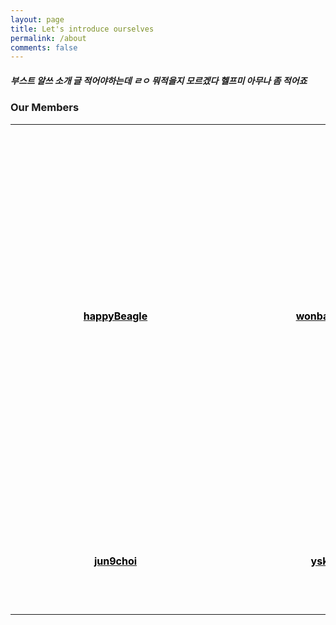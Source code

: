 ```yaml
---
layout: page
title: Let's introduce ourselves
permalink: /about
comments: false
---
```

<style>
.img_box {
    width:200px; 
    height:200px; 
    border-radius:70%; 
    overflow: hidden; 
    margin:10px;
}
</style>
<div>
    <div>
    <h5>부스트 알쓰 소개 글 적어야하는데 ㄹㅇ 뭐적을지 모르겠다 헬프미 아무나 좀 적어죠</h5>
    </div>
    <div>
        <h3>Our Members</h3>
        <table>
            <tr>
                <td>
                    <a href="https://github.com/happyBeagle" title="go to github">
                        <div style="padding: 50px;">
                            <div class="img_box">
                                <img src="https://avatars.githubusercontent.com/u/68745983?v=4" style="object-fit: cover;">
                            </div>
                            <h4 style="text-align: center; padding-top:10px;color:black;">happyBeagle</h4>
                        </div>
                    </a>
                </td>
                <td>
                    <a href="https://github.com/wonbae" title="go to github">
                        <div style="padding: 50px;">
                            <div class="img_box">
                                <img src="https://avatars.githubusercontent.com/u/15380545?v=4" style="object-fit: cover;">
                            </div>
                            <h4 style="text-align: center; padding-top:10px;color:black;">wonbae kim</h4>
                        </div>
                    </a>
                </td>
                <td>
                    <a href="https://github.com/gihop" title="go to github">
                        <div style="padding: 50px;">
                            <div class="img_box">
                                <img src="https://avatars.githubusercontent.com/u/34030303?v=4" style="object-fit: cover;">
                            </div>
                            <h4 style="text-align: center; padding-top:10px;color:black;">Jiho Park</h4>
                        </div>
                    </a>
                </td>
                <td>
                    <a href="https://github.com/iloveslowfood" title="go to github">
                        <div style="padding: 50px;">
                            <div class="img_box">
                                <img src="https://avatars.githubusercontent.com/u/48649606?v=4" style="object-fit: cover;">
                            </div>
                            <h4 style="text-align: center; padding-top:10px;color:black;">iloveslowfood</h4>
                        </div>
                    </a>
                </td>
                <td>
                    <a href="https://github.com/jayten-jeon" title="go to github">
                        <div style="padding: 50px;">
                            <div class="img_box">
                                <img src="https://avatars.githubusercontent.com/u/57934461?v=4" style="object-fit: cover;">
                            </div>
                            <h4 style="text-align: center; padding-top:10px;color:black;">Jayten</h4>
                        </div>
                    </a>
                </td>
                <td>
                    <a href="https://github.com/doritos0812" title="go to github">
                        <div style="padding: 50px;">
                            <div class="img_box">
                                <img src="https://avatars.githubusercontent.com/u/62870428?v=4" style="object-fit: cover;">
                            </div>
                            <h4 style="text-align: center; padding-top:10px;color:black;">민달팽이</h4>
                        </div>
                    </a>
                </td>
            </tr>
            <tr>
                <td>
                    <a href="https://github.com/soupbab" title="go to github">
                        <div style="padding: 50px;">
                            <div class="img_box">
                                <img src="https://avatars.githubusercontent.com/u/67000572?v=4" style="object-fit: cover;">
                            </div>
                            <h4 style="text-align: center; padding-top:10px;color:black;">jun9choi</h4>
                        </div>
                    </a>
                </td>
                <td>
                    <a href="https://github.com/yskim1014" title="go to github">
                        <div style="padding: 50px;">
                            <div class="img_box">
                                <img src="https://avatars.githubusercontent.com/u/68675162?v=4" style="object-fit: cover;">
                            </div>
                            <h4 style="text-align: center; padding-top:10px;color:black;">yskim</h4>
                        </div>
                    </a>
                </td>
                <td>
                    <a href="https://github.com/hunmin-hub" title="go to github">
                        <div style="padding: 50px;">
                            <div class="img_box">
                                <img src="https://avatars.githubusercontent.com/u/74880677?v=4" style="object-fit: cover;">
                            </div>
                            <h4 style="text-align: center; padding-top:10px;color:black;">hunmin-hub</h4>
                        </div>
                    </a>
                </td>
                <td>
                    <a href="https://github.com/nureesong" title="go to github">
                        <div style="padding: 50px;">
                            <div class="img_box">
                                <img src="https://avatars.githubusercontent.com/u/76163168?v=4" style="object-fit: cover;">
                            </div>
                            <h4 style="text-align: center; padding-top:10px;color:black;">nureesong</h4>
                        </div>
                    </a>
                </td>
                <td>
                    <a href="https://github.com/Lala-chick" title="go to github">
                        <div style="padding: 50px;">
                            <div class="img_box">
                                <img src="https://avatars.githubusercontent.com/u/76460750?v=4" style="object-fit: cover;">
                            </div>
                            <h4 style="text-align: center; padding-top:10px;color:black;">Lala-chick</h4>
                        </div>
                    </a>
                </td>
            </tr>
        </table>
    </div>
</div>
